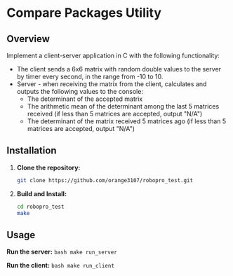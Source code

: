 # Compare Packages Utility

## Overview

Implement a client-server application in C with the following functionality:
- The client sends a 6x6 matrix with random double values to the server by timer every second, in the range from -10 to 10.
- Server - when receiving the matrix from the client, calculates and outputs the following values to the console:
   - The determinant of the accepted matrix
   - The arithmetic mean of the determinant among the last 5 matrices received (if less than 5 matrices are accepted, output "N/A")
   - The determinant of the matrix received 5 matrices ago (if less than 5 matrices are accepted, output "N/A")


## Installation

1. **Clone the repository:**

   ```bash
   git clone https://github.com/orange3107/robopro_test.git

2. **Build and Install:**

   ```bash
   cd robopro_test
   make
   ```

## Usage

   **Run the server:**
      ```bash
      make run_server
      ```

   **Run the client:**
      ```bash
      make run_client
      ```
    
